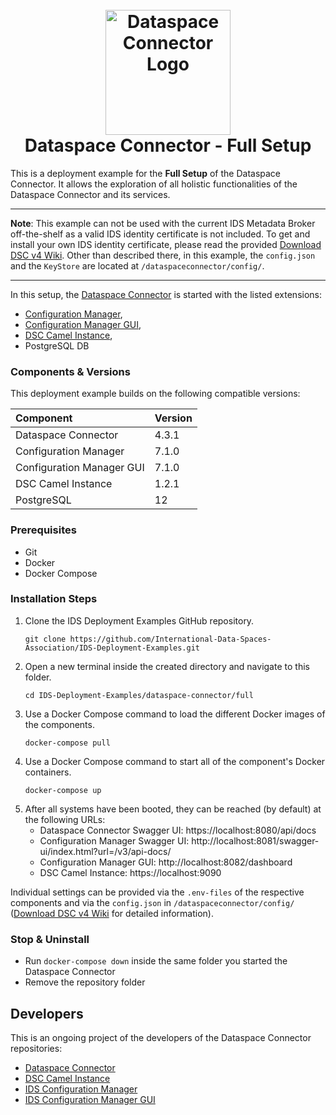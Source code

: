 <h1 align="center">
  <br>
  <a href="https://dataspace-connector.de/dsc_logo.svg"><img src="https://dataspace-connector.de/dsc_logo.svg" alt="Dataspace Connector Logo" width="200"></a>
  <br>
      Dataspace Connector - Full Setup
  <br>
</h1>

This is a deployment example for the **Full Setup** of the Dataspace Connector. It allows the exploration of all holistic functionalities of the Dataspace Connector and its services. 

---

**Note**: 
This example can not be used with the current IDS Metadata Broker off-the-shelf as a valid IDS identity certificate is not included. 
To get and install your own IDS identity certificate, please read the provided [Download DSC v4 Wiki](https://international-data-spaces-association.github.io/DataspaceConnector/assets/files/dsc_v4_wiki.zip).
Other than described there, in this example, the `config.json` and the `KeyStore` are located at  `/dataspaceconnector/config/`.

---

In this setup, the [Dataspace Connector](https://github.com/International-Data-Spaces-Association/DataspaceConnector) is started with the listed extensions:
* [Configuration Manager](https://github.com/International-Data-Spaces-Association/IDS-ConfigurationManager), 
* [Configuration Manager GUI](https://github.com/International-Data-Spaces-Association/IDS-ConfigurationManager-UI), 
* [DSC Camel Instance](https://github.com/International-Data-Spaces-Association/DSC-Camel-Instance),
* PostgreSQL DB

### Components & Versions
This deployment example builds on the following compatible versions:

| Component | Version |
|:----------|:--------|
| Dataspace Connector | 4.3.1 |
| Configuration Manager | 7.1.0 |
| Configuration Manager GUI | 7.1.0 |
| DSC Camel Instance | 1.2.1 |
| PostgreSQL | 12 |

### Prerequisites
  - Git
  - Docker
  - Docker Compose

### Installation Steps
1. Clone the IDS Deployment Examples GitHub repository.
    ```
    git clone https://github.com/International-Data-Spaces-Association/IDS-Deployment-Examples.git
    ```
2. Open a new terminal inside the created directory and navigate to this folder.
    ```
    cd IDS-Deployment-Examples/dataspace-connector/full
    ```
3. Use a Docker Compose command to load the different Docker images of the components.
    ```
    docker-compose pull
    ```
4. Use a Docker Compose command to start all of the component's Docker containers.
   ```
   docker-compose up
   ```    
5. After all systems have been booted, they can be reached (by default) at the following URLs:
   - Dataspace Connector Swagger UI: https://localhost:8080/api/docs
   - Configuration Manager Swagger UI: http://localhost:8081/swagger-ui/index.html?url=/v3/api-docs/
   - Configuration Manager GUI: http://localhost:8082/dashboard
   - DSC Camel Instance: https://localhost:9090

Individual settings can be provided via the `.env-files` of the respective components and via the `config.json` in `/dataspaceconnector/config/` ([Download DSC v4 Wiki](https://international-data-spaces-association.github.io/DataspaceConnector/assets/files/dsc_v4_wiki.zip) for detailed information).

### Stop & Uninstall
  - Run `docker-compose down` inside the same folder you started the Dataspace Connector
  - Remove the repository folder

## Developers

This is an ongoing project of the developers of the Dataspace Connector repositories:
* [Dataspace Connector](https://github.com/International-Data-Spaces-Association/DataspaceConnector)
* [DSC Camel Instance](https://github.com/International-Data-Spaces-Association/DSC-Camel-Instance)
* [IDS Configuration Manager](https://github.com/International-Data-Spaces-Association/IDS-ConfigurationManager)
* [IDS Configuration Manager GUI](https://github.com/International-Data-Spaces-Association/IDS-ConfigurationManager-UI)





